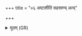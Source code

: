+++
title = "०६ अष्टाशीतिं सहस्राण्य् अत्य्"

+++
<details><summary>मूलम् (GR)</summary>

+++(PSK 20.61.7abcd)+++अष्टाशीतिं सहस्राण्य्  
अत्य् अवादीद् वचो मम ।  
इहारे ऽहम् अवादिषम्  
अत्रारे प्रायस्य् अस्तम् ॥
</details>